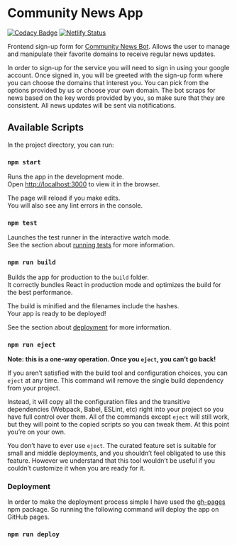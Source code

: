 # Community News App
[![Codacy Badge](https://api.codacy.com/project/badge/Grade/9fb43ed815b3477a9880b867fdb77ae6)](https://www.codacy.com/manual/fnplus/news-app?utm_source=github.com&amp;utm_medium=referral&amp;utm_content=fnplus/news-app&amp;utm_campaign=Badge_Grade)
[![Netlify Status](https://api.netlify.com/api/v1/badges/4011c6e4-f2b2-4a68-b8ec-e8e992da1360/deploy-status)](https://app.netlify.com/sites/fnplusnews/deploys)

Frontend sign-up form for [Community News Bot](https://github.com/fnplus/news-api). Allows the user to manage and manipulate their favorite  domains to receive regular news updates. 

In order to sign-up for the service you will need to sign in using your google account. Once signed in, you will be greeted with the sign-up form where you can choose the domains that interest you. You can pick from the options provided by us or choose your own domain. The bot scraps for news based on the key words provided by you, so make sure that they are consistent. All news updates will be sent via notifications.

## Available Scripts

In the project directory, you can run:

### `npm start`

Runs the app in the development mode.<br>
Open [http://localhost:3000](http://localhost:3000) to view it in the browser.

The page will reload if you make edits.<br>
You will also see any lint errors in the console.

### `npm test`

Launches the test runner in the interactive watch mode.<br>
See the section about [running tests](https://facebook.github.io/create-react-app/docs/running-tests) for more information.

### `npm run build`

Builds the app for production to the `build` folder.<br>
It correctly bundles React in production mode and optimizes the build for the best performance.

The build is minified and the filenames include the hashes.<br>
Your app is ready to be deployed!

See the section about [deployment](https://facebook.github.io/create-react-app/docs/deployment) for more information.

### `npm run eject`

**Note: this is a one-way operation. Once you `eject`, you can’t go back!**

If you aren’t satisfied with the build tool and configuration choices, you can `eject` at any time. This command will remove the single build dependency from your project.

Instead, it will copy all the configuration files and the transitive dependencies (Webpack, Babel, ESLint, etc) right into your project so you have full control over them. All of the commands except `eject` will still work, but they will point to the copied scripts so you can tweak them. At this point you’re on your own.

You don’t have to ever use `eject`. The curated feature set is suitable for small and middle deployments, and you shouldn’t feel obligated to use this feature. However we understand that this tool wouldn’t be useful if you couldn’t customize it when you are ready for it.

### Deployment

In order to make the deployment process simple I have used the [gh-pages](https://www.npmjs.com/package/gh-pages) npm package. So running the following command will deploy the app on GitHub pages.

### `npm run deploy`
